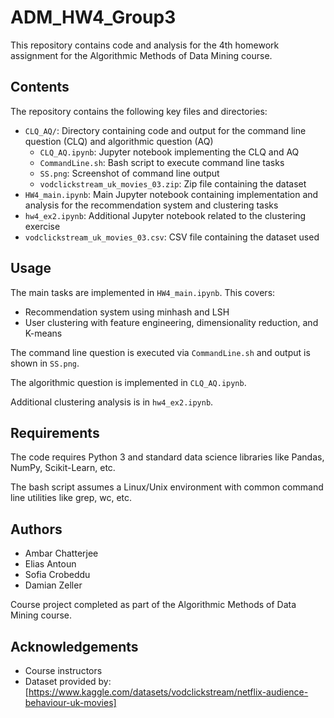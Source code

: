 # ADM_HW4_Group3

This repository contains code and analysis for the 4th homework assignment for the Algorithmic Methods of Data Mining course. 

## Contents

The repository contains the following key files and directories:

- `CLQ_AQ/`: Directory containing code and output for the command line question (CLQ) and algorithmic question (AQ)
  - `CLQ_AQ.ipynb`: Jupyter notebook implementing the CLQ and AQ
  - `CommandLine.sh`: Bash script to execute command line tasks 
  - `SS.png`: Screenshot of command line output
  - `vodclickstream_uk_movies_03.zip`: Zip file containing the dataset
- `HW4_main.ipynb`: Main Jupyter notebook containing implementation and analysis for the recommendation system and clustering tasks
- `hw4_ex2.ipynb`: Additional Jupyter notebook related to the clustering exercise
- `vodclickstream_uk_movies_03.csv`: CSV file containing the dataset used

## Usage

The main tasks are implemented in `HW4_main.ipynb`. This covers:

- Recommendation system using minhash and LSH
- User clustering with feature engineering, dimensionality reduction, and K-means

The command line question is executed via `CommandLine.sh` and output is shown in `SS.png`.

The algorithmic question is implemented in `CLQ_AQ.ipynb`.

Additional clustering analysis is in `hw4_ex2.ipynb`.

## Requirements

The code requires Python 3 and standard data science libraries like Pandas, NumPy, Scikit-Learn, etc. 

The bash script assumes a Linux/Unix environment with common command line utilities like grep, wc, etc.

## Authors

- Ambar Chatterjee
- Elias Antoun
- Sofia Crobeddu
- Damian Zeller

Course project completed as part of the Algorithmic Methods of Data Mining course.

## Acknowledgements

- Course instructors
- Dataset provided by: [https://www.kaggle.com/datasets/vodclickstream/netflix-audience-behaviour-uk-movies]
